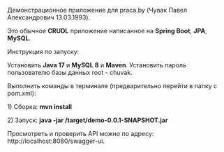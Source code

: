 <p>Демонстрационное приложение для praca.by (Чувак Павел Александрович 13.03.1993).</p>
<p>Это обычное <b>CRUDL</b> приложение написанное на <b>Spring Boot</b>, <b>JPA</b>, <b>MySQL</b>.</p>

<p>Инструкция по запуску:</p>

<p>Установить <b>Java 17</b> и <b>MySQL 8</b> и <b>Maven</b>. Установить пароль пользователю базы данных root - chuvak.</p>
<p>Выполнить команды в терминале (предварительно перейти в папку с pom.xml):</p> 
<p>1) Сборка: <b>mvn install</b></p>
<p>2) Запуск: <b>java -jar /target/demo-0.0.1-SNAPSHOT.jar</b></p>

<p>Просмотреть и проверить API можно по адресу: <a>http://localhost:8080/swagger-ui</a>.</p>

